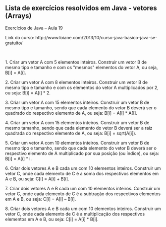<h2>Lista de exercícios resolvidos em Java - vetores (Arrays)</h2>
<p>Exercícios	 de	 Java	 –	 Aula	 19</p>
<p>Link do curso: http://www.loiane.com/2013/10/curso-java-basico-java-se-gratuito/</p><br>
<p>1. Criar um vetor A com 5 elementos inteiros. Construir um vetor B de mesmo tipo e tamanho e com os "mesmos" elementos do vetor A, ou seja, B[i] = A[i].</p>
<p>2. Criar um vetor A com 8 elementos inteiros. Construir um vetor B de mesmo tipo e tamanho e com os elementos do vetor A multiplicados por 2, ou seja: B[i] = A[i] * 2.</p>
<p>3. Criar um vetor A com 15 elementos inteiros. Construir um vetor B de mesmo tipo e tamanho, sendo que cada elemento do vetor B deverá ser o quadrado do respectivo elemento de A, ou seja: B[i] = A[i] * A[I]. </p>
<p>4. Criar um vetor A com 15 elementos inteiros. Construir um vetor B de mesmo tamanho, sendo que cada elemento do vetor B deverá ser a raiz quadrada do respectivo elemento de A, ou seja: B[i] = sqrt(A[i]).</p>
<p>5. Criar um vetor A com 10 elementos inteiros. Construir um vetor B de mesmo tipo e tamanho, sendo que cada elemento do vetor B deverá ser o respectivo elemento de A multiplicado por sua posição (ou índice), ou seja: B[i] = A[i] * i.</p>
<p>6. Criar dois vetores A e B cada um com 10 elementos inteiros. Construir um vetor C, onde cada elemento de C é a soma dos respectivos elementos em A e B, ou seja: C[i] = A[i] + B[i].</p>
<p>7. Criar dois vetores A e B cada um com 10 elementos inteiros. Construir um vetor C, onde cada elemento de C é a subtração dos respectivos elementos em A e B, ou seja: C[i] = A[i] – B[i].</p>
<p>8. Criar dois vetores A e B cada um com 10 elementos inteiros. Construir um vetor C, onde cada elemento de C é a multiplicação dos respectivos elementos em A e B, ou seja: C[i] = A[i] * B[i].</p>
